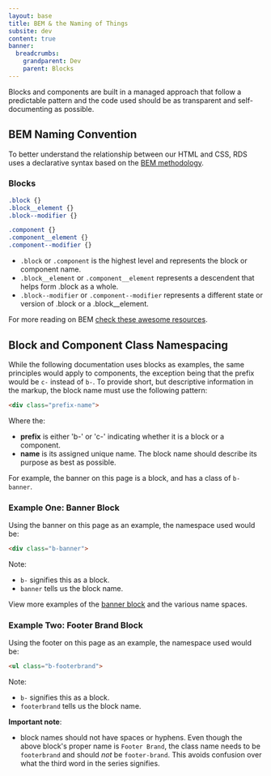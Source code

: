 ```yaml
---
layout: base
title: BEM & the Naming of Things
subsite: dev
content: true
banner:
  breadcrumbs:
    grandparent: Dev
    parent: Blocks
---
```


Blocks and components are built in a managed approach that follow a predictable pattern and the code used should be as transparent and self-documenting as possible.

## BEM Naming Convention

To better understand the relationship between our HTML and CSS, RDS uses a declarative syntax based on the [BEM methodology](https://en.bem.info/methodology/).

### Blocks

```css
.block {}
.block__element {}
.block--modifier {}

.component {}
.component__element {}
.component--modifier {}
```

* `.block` or `.component` is the highest level and represents the block or component name.
* `.block__element` or `.component__element` represents a descendent that helps form .block as a whole.
* `.block--modifier` or `.component--modifier` represents a different state or version of .block or a .block__element.

For more reading on BEM [check these awesome resources](https://github.com/sturobson/BEM-resources).

## Block and Component Class Namespacing

While the following documentation uses blocks as examples, the same principles would apply to components, the exception being that the prefix would be `c-` instead of `b-`. To provide short, but descriptive information in the markup, the block name must use the following pattern:

```html
<div class="prefix-name">
```
Where the:

* __prefix__ is either 'b-' or 'c-' indicating whether it is a block or a component.
* __name__ is its assigned unique name. The block name should describe its purpose as best as possible.

For example, the banner on this page is a block, and has a class of `b-banner`.

### Example One: Banner Block

Using the banner on this page as an example, the namespace used would be:

```html
<div class="b-banner">
```
Note:

- `b-` signifies this as a block.
- `banner` tells us the block name.

View more examples of the [banner block]({{site.url}}dev/blocks/header/banner) and the various name spaces.

### Example Two: Footer Brand Block

Using the footer on this page as an example, the namespace used would be:

```html
<ul class="b-footerbrand">
```
Note:

-  `b-` signifies this as a block.
- `footerbrand` tells us the block name.

**Important note**:

- block names should not have spaces or hyphens. Even though the above block's proper name is `Footer Brand`, the class name needs to be `footerbrand` and should *not* be `footer-brand`. This avoids confusion over what the third word in the series signifies.

<!-- There are only two hard things in Computer Science: cache invalidation and naming things. https://quotesondesign.com/phil-karlton/

An important part of system design is naming conventions. The systems naming conventions should be used in all designs, specs and communication, and are reflected in the naming of text styles, symbols and libraries in Sketch. The ultimate goal is for the code (React and CSS) to also use the same names, so everyone is speaking the same language.


Never mash word together use hyphen.


js
Variable naming is one of the most important and complex skills in programming. Please spend some time thinking about the right name for a variable before declaring it.
Some good-to-follow rules are:

Use human-readable names like userName or shoppingCart.
Stay away from abbreviations or short names like a, b, c, unless you really know what you’re doing.
Make the name maximally descriptive and concise. Examples of bad names are data and value. Such a name says nothing. It is only ok to use them if it’s exceptionally obvious from the context which data or value is meant.
Agree on terms within your team and in your own mind. If a site visitor is called a “user” then we should name related variables like currentUser or newUser, but not currentVisitor or a newManInTown. -->
